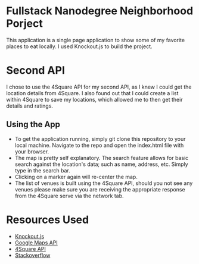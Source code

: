 # Fullstack Nanodegree Neighborhood Porject

This application is a single page application to show some of my favorite places to eat locally.  I used Knockout.js to build the project.

Second API
======
I chose to use the 4Square API for my second API, as I knew I could get the location details from 4Square.  I also found out that I could create a list within 4Square to save my locations, which allowed me to then get their details and ratings.

Using the App
------
+ To get the application running, simply git clone this repository to your local machine.  Navigate to the repo and open the index.html file with your browser.
+ The map is pretty self explanatory.  The search feature allows for basic search against the location's data; such as name, address, etc.  Simply type in the search bar.
+ Clicking on a marker again will re-center the map. 
+ The list of venues is built using the 4Square API, should you not see any venues please make sure you are receiving the appropriate response from the 4Square serve via the network tab.

Resources Used
======
+ [Knockout.js](http://knockoutjs.com/documentation/introduction.html)
+ [Google Maps API](https://developers.google.com/maps/documentation/)
+ [4Square API](https://developer.foursquare.com/docs)
+ [Stackoverflow](https://stackoverflow.com/)